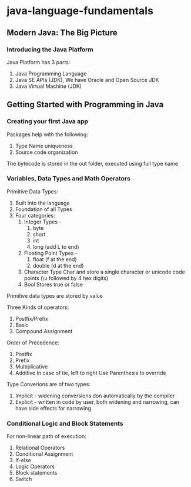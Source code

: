 # java-language-fundamentals
## Modern Java: The Big Picture
### Introducing the Java Platform
Java Platform has 3 parts:
1. Java Programming Language
2. Java SE APIs (JDK), We have Oracle and Open Source JDK
3. Java Virtual Machine (JDK)
## Getting Started with Programming in Java
### Creating your first Java app
Packages help with the following:
1. Type Name uniqueness
2. Source code organization

The bytecode is stored in the out folder, executed using full type name
### Variables, Data Types and Math Operators
Primitive Data Types:
1. Built into the language
2. Foundation of all Types
3. Four categories:
	1. Integer Types -
		1. byte
		2. short
		3. int
		4. long (add L to end)
	2. Floating Point Types -
		1. float (f at the end)
		2. double (d at the end)
	3. Character Type
		Char and store a single character or unicode code points (\u followed by 4 hex digits)
	4. Bool
		Stores true or false

Primitive data types are stored by value

Three Kinds of operators:
1. Postfix/Prefix
2. Basic
3. Compound Assignment

Order of Precedence:
1. Postfix
2. Prefix
3. Multiplicative
4. Additive
In case of tie, left to right
Use Parenthesis to override

Type Converions are of two types:
1. Implicit - widening conversions don automatically by the compiler
2. Explicit - written in code by user, both widening and narrowing, can have side effects for narrowing
### Conditional Logic and Block Statements
For non-linear path of execution:
1. Relational Operators
2. Conditional Assignment
3. If-else
3. Logic Operators
4. Block statements
5. Switch